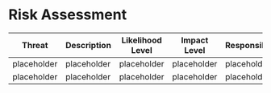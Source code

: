 # Risk Assessment

Threat | Description | Likelihood Level | Impact Level | Responsibility | Current Mitigation | Proposed Mitigation | Response | Tolerance
------------ | ------------- | ------------- | ------------- | ------------- | ------------- | ------------- | ------------- | -------------
placeholder | placeholder | placeholder | placeholder | placeholder | placeholder | placeholder | placeholder | placeholder
placeholder | placeholder | placeholder | placeholder | placeholder | placeholder | placeholder | placeholder | placeholder
